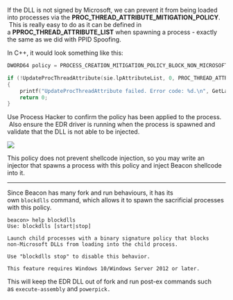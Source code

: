 If the DLL is not signed by Microsoft, we can prevent it from being loaded into processes via the **PROC_THREAD_ATTRIBUTE_MITIGATION_POLICY**.  This is really easy to do as it can be defined in a **PPROC_THREAD_ATTRIBUTE_LIST** when spawning a process - exactly the same as we did with PPID Spoofing.

In C++, it would look something like this:

```cpp
DWORD64 policy = PROCESS_CREATION_MITIGATION_POLICY_BLOCK_NON_MICROSOFT_BINARIES_ALWAYS_ON;

if (!UpdateProcThreadAttribute(sie.lpAttributeList, 0, PROC_THREAD_ATTRIBUTE_MITIGATION_POLICY, &policy, sizeof(DWORD64), NULL, NULL))
{
	printf("UpdateProcThreadAttribute failed. Error code: %d.\n", GetLastError());
	return 0;
}
``` 

Use Process Hacker to confirm the policy has been applied to the process.  Also ensure the EDR driver is running when the process is spawned and validate that the DLL is not able to be injected.

![](https://rto2-assets.s3.eu-west-2.amazonaws.com/evasion/blockdlls/notepad-blockdlls.png)


This policy does not prevent shellcode injection, so you may write an injector that spawns a process with this policy and inject Beacon shellcode into it.

---

Since Beacon has many fork and run behaviours, it has its own `blockdlls` command, which allows it to spawn the sacrificial processes with this policy.

```shell
beacon> help blockdlls
Use: blockdlls [start|stop]

Launch child processes with a binary signature policy that blocks 
non-Microsoft DLLs from loading into the child process.

Use "blockdlls stop" to disable this behavior.

This feature requires Windows 10/Windows Server 2012 or later.
```

This will keep the EDR DLL out of fork and run post-ex commands such as `execute-assembly` and `powerpick.`